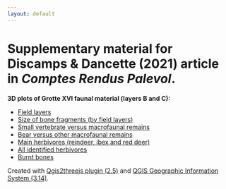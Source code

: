 ```yaml
---
layout: default
---
```

# Supplementary material for Discamps & Dancette (2021) article in *Comptes Rendus Palevol*. 

**3D plots of Grotte XVI faunal material (layers B and C):**

* [Field layers](./layers.html)
* [Size of bone fragments (by field layers)](./layers_size.html)
* [Small vertebrate versus macrofaunal remains](./svert.html)
* [Bear versus other macrofaunal remains](./bear.html)
* [Main herbivores (reindeer, ibex and red deer)](./mainherb.html)
* [All identified herbivores](./allherb.html)
* [Burnt bones](./burnt.html)

Created with [Qgis2threejs plugin (2.5)](https://qgis2threejs.readthedocs.io/en/docs/) and [QGIS Geographic Information System (3.14)](http://qgis.osgeo.org/).
